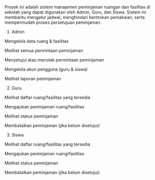 Proyek ini adalah sistem manajemen peminjaman ruangan dan fasilitas di sekolah yang dapat digunakan oleh Admin, Guru, dan Siswa.
Sistem ini membantu mengatur jadwal, menghindari bentrokan pemakaian, serta mempermudah proses persetujuan peminjaman.

1. Admin

Mengelola data ruang & fasilitas

Melihat semua permintaan peminjaman

Menyetujui atau menolak permintaan peminjaman

Mengelola akun pengguna (guru & siswa)

Melihat laporan peminjaman

2. Guru

Melihat daftar ruang/fasilitas yang tersedia

Mengajukan peminjaman ruang/fasilitas

Melihat status peminjaman

Membatalkan peminjaman (jika belum disetujui)

3. Siswa

Melihat daftar ruang/fasilitas yang tersedia

Mengajukan peminjaman ruang/fasilitas

Melihat status peminjaman

Membatalkan peminjaman (jika belum disetujui)
